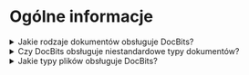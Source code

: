 # Ogólne informacje

<details>

<summary>Jakie rodzaje dokumentów obsługuje DocBits?</summary>

#### Obsługiwane typy dokumentów

* Faktura
* Nota kredytowa
* Dokument dostawy
* Potwierdzenie zamówienia
* Zamówienie zakupu
* Dokumenty niestandardowe

</details>



<details>

<summary>Czy DocBits obsługuje niestandardowe typy dokumentów?</summary>

Tak, Użytkownicy mogą tworzyć własne typy dokumentów.

</details>



<details>

<summary>Jakie typy plików obsługuje DocBits?</summary>

#### Obsługiwane typy plików to:

* .pdf
* .edi
* .xml
* .tiff (.tif)
* .jpeg (.jpg)
* .png

</details>



####
